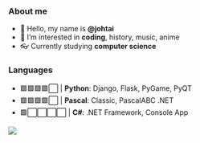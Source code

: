 ### About me

- 👋 Hello, my name is **@johtai** 
- 👀 I’m interested in **coding**, history, music, anime
- 👓 Currently studying **computer science**

### Languages
- 🟩🟩🟩🟩⬜ | **Python**: Django, Flask, PyGame, PyQT
- 🟩🟩🟩🟩⬜ | **Pascal**: Classic, PascalABC .NET
- 🟩⬜⬜⬜⬜ | **C#**: .NET Framework, Console App


<a href="https://github.com/johtai/johtai"><img align="left" src="https://github-readme-stats.vercel.app/api?username=johtai&show_icons=true&include_all_commits=true&theme=default&hide_border=true"/></a>

<!---| <a href="https://github.com/johtai/johtai"><img align="center" src="https://github-readme-stats.vercel.app/api?username=johtai&show_icons=true&include_all_commits=true&theme=default&hide_border=true" alt="johtai's github stats" /></a> | <a href="https://github.com/johtai/johtai"><img align="center" src="https://github-readme-stats.vercel.app/api/top-langs/?username=johtai&layout=compact&theme=default&hide_border=true" /></a> |
| ------------- | ------------- |

[johtai's GitHub stats](https://github-readme-stats.vercel.app/api?username=johtai&show_icons=true&theme=merco&title_color=008000)
<!---[![Top Langs](https://github-readme-stats.vercel.app/api/top-langs/?username=johtai&langs_count=6&show_icons=true&theme=gruvbox&layout=compact)](https://github.com/johtai/github-readme-stats)-->